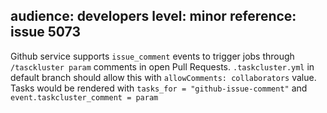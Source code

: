 audience: developers
level: minor
reference: issue 5073
---

Github service supports `issue_comment` events to trigger jobs through `/tasckluster param` comments in open Pull Requests.
`.taskcluster.yml` in default branch should allow this with `allowComments: collaborators` value.
Tasks would be rendered with `tasks_for = "github-issue-comment"` and `event.taskcluster_comment = param`
